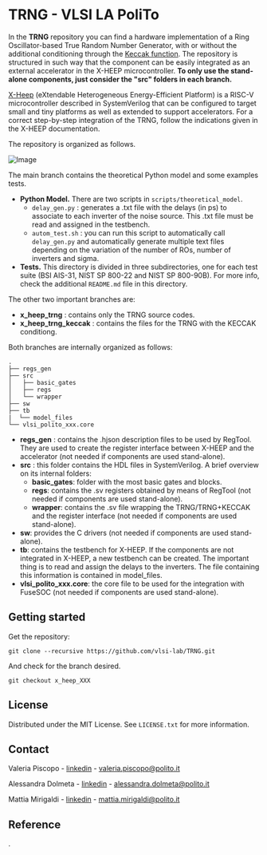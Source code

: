 # TRNG - VLSI LA PoliTo

In the **TRNG** repository you can find a hardware implementation of a Ring Oscillator-based True Random Number Generator, with or without the additional conditioning through the [Keccak function](https://github.com/vlsi-lab/keccak_integration.git). The repository is structured in such way that the component can be easily integrated as an external accelerator in the X-HEEP microcontroller. **To only use the stand-alone components, just consider the "src" folders in each branch.**

[X-Heep](https://github.com/esl-epfl/x-heep.git) (eXtendable Heterogeneous Energy-Efficient Platform) is a RISC-V microcontroller described in SystemVerilog that can be configured to target small and tiny platforms as well as extended to support accelerators. For a correct step-by-step integration of the TRNG, follow the indications given in the X-HEEP documentation.

The repository is organized as follows. 

![Image](https://github.com/vlsi-lab/TRNG/blob/main/repo.png)

The main branch contains the theoretical Python model and some examples tests. 
* **Python Model.** There are two scripts in  `scripts/theoretical_model`. 
    * `delay_gen.py` : generates a .txt file with the delays (in ps) to associate to each inverter of the noise source. This .txt file must be read and assigned in the testbench.
    * `autom_test.sh` : you can run this script to automatically call `delay_gen.py` and automatically generate multiple text files depending on the variation of the number of ROs, number of inverters and sigma.  
* **Tests.** This directory is divided in three subdirectories, one for each test suite (BSI AIS-31, NIST SP 800-22 and NIST SP 800-90B). For more info, check the additional `README.md` file in this directory.

The other two important branches are:
* **x_heep_trng** : contains only the TRNG source codes.
* **x_heep_trng_keccak** : contains the files for the TRNG with the KECCAK conditiong.

Both branches are internally organized as follows:

    .
    ├── regs_gen
    ├── src
    │   ├── basic_gates
    │   ├── regs
    │   └── wrapper
    ├── sw
    ├── tb
    |  └── model_files
    └── vlsi_polito_xxx.core

* **regs_gen** : contains the .hjson description files to be used by RegTool. They are used to create the register interface between X-HEEP and the accelerator (not needed if components are used stand-alone).
* **src** : this folder contains the HDL files in SystemVerilog. A brief overview on its internal folders:
    * **basic_gates**: folder with the most basic gates and blocks.
    * **regs**: contains the .sv registers obtained by means of RegTool (not needed if components are used stand-alone).
    * **wrapper**: contains the .sv file wrapping the TRNG/TRNG+KECCAK and the register interface (not needed if components are used stand-alone).
* **sw**: provides the C drivers (not needed if components are used stand-alone).
* **tb**: contains the testbench for X-HEEP. If the components are not integrated in X-HEEP, a new testbench can be created. The important thing is to read and assign           the delays to the inverters. The file containing this information is contained in model_files.
* **vlsi_polito_xxx.core**: the core file to be used for the integration with FuseSOC (not needed if components are used stand-alone).

## Getting started
Get the repository:
```
git clone --recursive https://github.com/vlsi-lab/TRNG.git
```
And check for the branch desired.
```
git checkout x_heep_XXX
```

<!-- LICENSE -->
## License
Distributed under the MIT License.
See `LICENSE.txt` for more information.



<!-- CONTACT -->
## Contact
Valeria Piscopo - [linkedin](https://www.linkedin.com/in/valeria-piscopo-4aa88b256) - valeria.piscopo@polito.it

Alessandra Dolmeta - [linkedin](https://www.linkedin.com/in/alessandra-dolmeta-4884301a3/) - alessandra.dolmeta@polito.it

Mattia Mirigaldi -  [linkedin](https://www.linkedin.com/in/mattia-mirigaldi-8109b9201/) - mattia.mirigaldi@polito.it

## Reference
.


